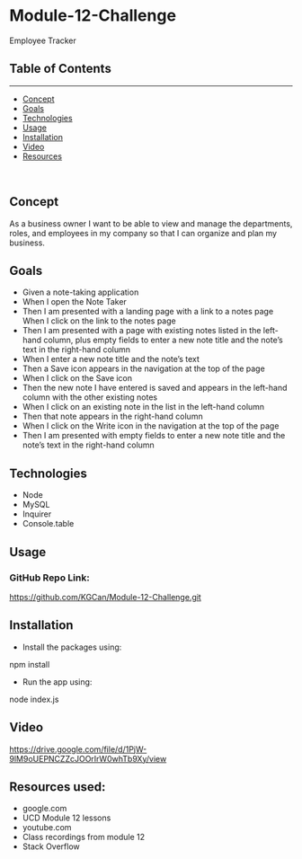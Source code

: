 # Module-12-Challenge
Employee Tracker

## Table of Contents

---

- [Concept](#concept)
- [Goals](#goals)
- [Technologies](#technologies)
- [Usage](#usage)
- [Installation](#installation)
- [Video](#video)
- [Resources](#resources)

&nbsp;

## Concept
As a business owner I want to be able to view and manage the departments, roles, and employees in my company so that I can organize and plan my business.

## Goals
- Given a note-taking application
- When I open the Note Taker
- Then I am presented with a landing page with a link to a notes page
When I click on the link to the notes page
- Then I am presented with a page with existing notes listed in the left-hand column, plus empty fields to enter a new note title and the note’s text in the right-hand column
- When I enter a new note title and the note’s text
- Then a Save icon appears in the navigation at the top of the page
- When I click on the Save icon
- Then the new note I have entered is saved and appears in the left-hand column with the other existing notes
- When I click on an existing note in the list in the left-hand column
- Then that note appears in the right-hand column
- When I click on the Write icon in the navigation at the top of the page
- Then I am presented with empty fields to enter a new note title and the note’s text in the right-hand column

## Technologies 

- Node
- MySQL
- Inquirer
- Console.table

## Usage

### GitHub Repo Link:
https://github.com/KGCan/Module-12-Challenge.git

## Installation

- Install the packages using: 

npm install

- Run the app using:

node index.js

## Video

https://drive.google.com/file/d/1PjW-9lM9oUEPNCZZcJOOrIrW0whTb9Xy/view

## Resources used:

- google.com
- UCD Module 12 lessons
- youtube.com
- Class recordings from module 12
- Stack Overflow
